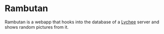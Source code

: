 # Rambutan

Rambutan is a webapp that hooks into the database of a [Lychee](https://github.com/LycheeOrg/Lychee/) server and shows random pictures from it.